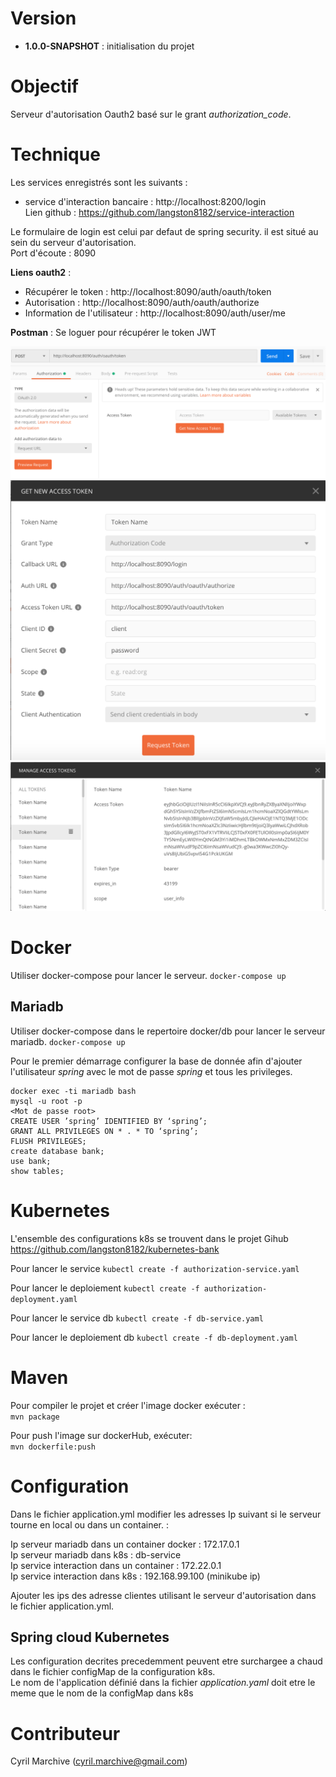 # Version

- **1.0.0-SNAPSHOT** : initialisation du projet

# Objectif

Serveur d'autorisation Oauth2 basé sur le grant _authorization_code_.

# Technique

Les services enregistrés sont les suivants :
- service d'interaction bancaire : http://localhost:8200/login
\
Lien github : https://github.com/langston8182/service-interaction

Le formulaire de login est celui par defaut de spring security. il est situé au sein du serveur d'autorisation. 
\
Port d'écoute : 8090

**Liens oauth2** :
- Récupérer le token : http://localhost:8090/auth/oauth/token
- Autorisation : http://localhost:8090/auth/oauth/authorize
- Information de l'utilisateur : http://localhost:8090/auth/user/me

**Postman** :
Se loguer pour récupérer le token JWT

![postman](images/postman.png)
\
![postman](images/postman2.png)
\
![postman](images/postman3.png)

# Docker

Utiliser docker-compose pour lancer le serveur.
`docker-compose up`

## Mariadb

Utiliser docker-compose dans le repertoire docker/db pour lancer le serveur mariadb.
`docker-compose up`

Pour le premier démarrage configurer la base de donnée afin d'ajouter l'utilisateur _spring_ avec le mot de passe _spring_ et tous les privileges.
```
docker exec -ti mariadb bash
mysql -u root -p
<Mot de passe root>
CREATE USER ’spring’ IDENTIFIED BY ‘spring’;
GRANT ALL PRIVILEGES ON * . * TO ‘spring’;
FLUSH PRIVILEGES;
create database bank;
use bank;
show tables;
```

# Kubernetes
L'ensemble des configurations k8s se trouvent dans le projet Gihub\
https://github.com/langston8182/kubernetes-bank

Pour lancer le service
`kubectl create -f authorization-service.yaml`

Pour lancer le deploiement
`kubectl create -f authorization-deployment.yaml`

Pour lancer le service db
`kubectl create -f db-service.yaml`

Pour lancer le deploiement db
`kubectl create -f db-deployment.yaml`

# Maven

Pour compiler le projet et créer l'image docker exécuter :
\
`mvn package`

Pour push l'image sur dockerHub, exécuter:
\
`mvn dockerfile:push`

# Configuration

Dans le fichier application.yml modifier les adresses Ip suivant si le serveur tourne en local ou dans un container. :

Ip serveur mariadb dans un container docker : 172.17.0.1
\
Ip serveur mariadb dans k8s : db-service
\
Ip service interaction dans un container : 172.22.0.1
\
Ip service interaction dans k8s : 192.168.99.100 (minikube ip)

Ajouter les ips des adresse clientes utilisant le serveur d'autorisation dans le fichier application.yml.

## Spring cloud Kubernetes

Les configuration decrites precedemment peuvent etre surchargee a chaud dans le fichier configMap de la configuration k8s.
\
Le nom de l'application définié dans la fichier _application.yaml_ doit etre le meme que le nom de la configMap dans k8s

# Contributeur

Cyril Marchive (cyril.marchive@gmail.com)
